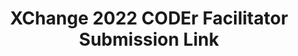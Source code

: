 ---
title: XChange 2022 CODEr Facilitator Submission Link
redirect_to: https://docs.google.com/forms/d/e/1FAIpQLScOsPRAirgz7-skpK2mJt_5SOB0ooMQwUArs4Pmj3Js2WCAug/viewform?usp=sf_link
redirect_from: 
  - /XChange2022FaciSubmissionCODEr
  - /xchange2022facisubmissioncoder
---
